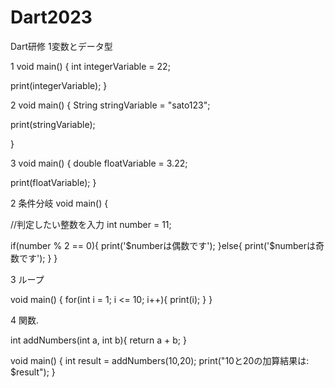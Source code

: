 # Dart2023
Dart研修
1変数とデータ型

1
void main() {
  int integerVariable = 22;
  
  print(integerVariable);
}

2
void main() {
  String stringVariable = "sato123";
  
  print(stringVariable);
  
}

3
void main() {
  double floatVariable = 3.22;
  
  print(floatVariable);
  }


2 条件分岐 
void main() {
  
 //判定したい整数を入力
 int number = 11;
  
  if(number % 2 == 0){
    print('$numberは偶数です');
  }else{
    print('$numberは奇数です');
  }
  }

3 ループ

void main() {
  for(int i = 1;  i <= 10; i++){
    print(i);
  }
  }

4 関数.

int addNumbers(int a, int b){
  return a + b;
}

void main() {
  int result = addNumbers(10,20);
  print("10と20の加算結果は: $result");
  }

